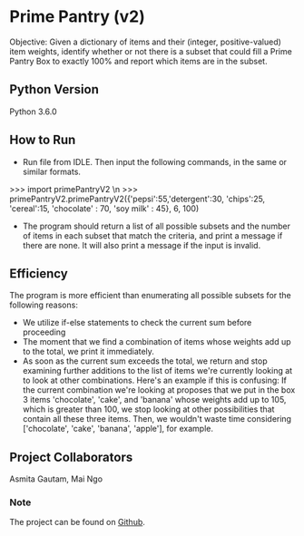 # Prime Pantry (v2)

Objective: Given a dictionary of items and their (integer, positive-valued) item weights, identify whether or not there is a subset that could fill a Prime Pantry Box to exactly 100% and report which items are in the subset.

## Python Version
Python 3.6.0

## How to Run
- Run file from IDLE. Then input the following commands, in the same or similar formats. 

\>>> import primePantryV2 \n
\>>> primePantryV2.primePantryV2({'pepsi':55,'detergent':30, 'chips':25,     
               'cereal':15, 'chocolate' : 70, 'soy milk' : 45}, 6, 100)

- The program should return a list of all possible subsets and the number of items in each subset that match the criteria, and print a message if there are none. It will also print a message if the input is invalid.


## Efficiency
The program is more efficient than enumerating all possible subsets for the following reasons: 
- We utilize if-else statements to check the current sum before proceeding
- The moment that we find a combination of items whose weights add up to the total, we print it immediately.
- As soon as the current sum exceeds the total, we return and stop examining further additions to the list of items we're currently looking at to look at other combinations. Here's an example if this is confusing: If the current combination we're looking at proposes that we put in the box 3 items 'chocolate', 'cake', and 'banana' whose weights add up to 105, which is greater than 100, we stop looking at other possibilities that contain all these three items. Then, we wouldn't waste time considering ['chocolate', 'cake', 'banana', 'apple'], for example. 

## Project Collaborators
Asmita Gautam, Mai Ngo

### Note
The project can be found on [Github](https://github.com/crystallistic/Prime-Pantry).
